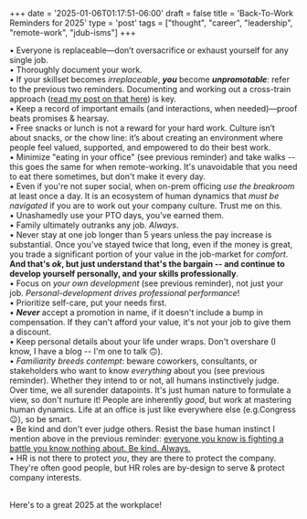 +++
date = '2025-01-06T01:17:51-06:00'
draft = false
title = 'Back-To-Work Reminders for 2025'
type = 'post'
tags = ["thought", "career", "leadership", "remote-work", "jdub-isms"]
+++



•	Everyone is replaceable—don’t oversacrifice or exhaust yourself for any single job.<br />
•	Thoroughly document your work.<br />
•	If your skillset becomes *irreplaceable*, ***you*** become ***unpromotable***: refer to the previous two reminders.  Documenting and working out a cross-train approach ([read my post on that here](https://julianwest.me/Blog/empowering-independence-it/)) is key.<br />
•	Keep a record of important emails (and interactions, when needed)—proof beats promises & hearsay.<br />
•	Free snacks or lunch is not a reward for your hard work. Culture isn’t about snacks, or the chow line: it’s about creating an environment where people feel valued, supported, and empowered to do their best work. <br />
•	Minimize "eating in your office" (see previous reminder) and take walks -- this goes the same for when remote-working. It's unavoidable that you need to eat there sometimes, but don't make it every day. <br />
•	Even if you're not super social, when on-prem officing *use the breakroom* at least once a day. It is an ecosystem of human dynamics that *must be navigated* if you are to work out your company culture. Trust me on this.<br />
•	Unashamedly use your PTO days, you’ve earned them.<br />
•	Family ultimately outranks any job.  *Always*.<br />
•	Never stay at one job longer than 5 years unless the pay increase is substantial. Once you've stayed twice that long, even if the money is great, you trade a significant portion of your value in the job-market for *comfort*.  **And that's *ok*, but just understand that's the bargain -- and continue to develop yourself personally, and your skills professionally**. <br />
•	Focus on *your own development* (see previous reminder), not just your job.  *Personal-development drives professional performance*!  <br />
•	Prioritize self-care, put your needs first.<br />
•	***Never*** accept a promotion in name, if it doesn't include a bump in compensation. If they can't afford your value, it's not your job to give them a discount. <br />
•	Keep personal details about your life under wraps.  Don't overshare (I know, I have a blog -- I'm one to talk 🙃). <br />
•	*Familiarity breeds contempt*: beware coworkers, consultants, or stakeholders who want to know *everything* about you (see previous reminder).  Whether they intend to or not, all humans instinctively judge. Over time, we all surender datapoints. It's just human nature to formulate a view, so don't nurture it!  People are inherently *good*, but work at mastering human dynamics. Life at an office is just like everywhere else (e.g.Congress 😉), so be smart. <br />
•	Be kind and don't ever judge others.  Resist the base human instinct I mention above in the previous reminder: [everyone you know is fighting a battle you know nothing about.  Be kind. Always.](https://www.goodreads.com/quotes/6697537-everyone-you-meet-is-fighting-a-battle-you-know-nothing) <br />
•	HR is not there to protect *you*, they are there to protect the company.  They're often good people, but HR roles are by-design to serve & protect company interests.  <br /><br />

Here's to a great 2025 at the workplace!